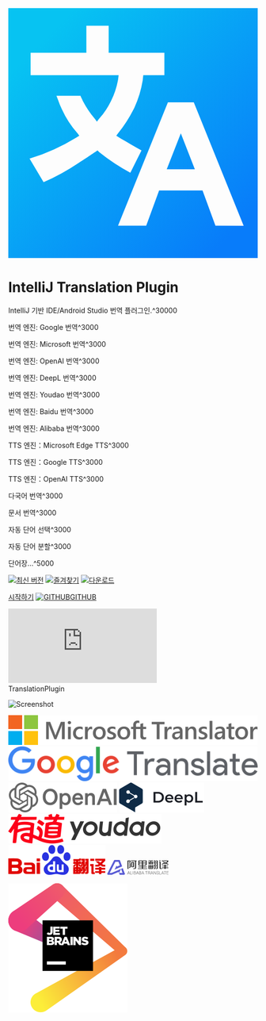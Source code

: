 <div class="logo">
    <div class="bg shader"></div>
    <div class="bg"></div>
    <svg id="logo" xmlns="http://www.w3.org/2000/svg" viewBox="0 0 16 16">
        <defs>
            <linearGradient id="logo-fill" x1="-0.473" y1="16.473" x2="14.871" y2="1.129"
                            gradientTransform="matrix(1, 0, 0, -1, 0, 16)"
                            gradientUnits="userSpaceOnUse">
                <stop offset="0.17" stop-color="#07c3f2"/>
                <stop offset="0.97" stop-color="#087cfa"/>
            </linearGradient>
        </defs>
        <path fill="url(#logo-fill)"
              d="M0,0V16H16V0ZM5.835,9.224l-.113-.113s-.828.564-1.2.79a14.393,14.393,0,0,1-2.259,1.243l-.9-1.506A13.033,13.033,0,0,0,4.367,8.282l.188-.113-.113-.15A6.147,6.147,0,0,1,3.388,6.362c-.113-.226-.188-.489-.3-.753H4.631c.037.113.113.226.15.339a6.379,6.379,0,0,0,.791,1.167l.113.151L5.8,7.115a4.907,4.907,0,0,0,.79-1.167A5.2,5.2,0,0,0,7.04,4.593l.038-.3H1.431V2.861H5.007V1.129H6.438V2.861h3.576V4.292H8.659l-.038.339a6.877,6.877,0,0,1-.527,1.731A8.722,8.722,0,0,1,7.04,8.019l-.113.15.3.189c.414.226.828.489,1.318.753l-.715,1.43A13,13,0,0,1,5.835,9.224Zm7.454,4.705-.828-2.258H9.675l-.828,2.258H7.04l3.2-7.9H11.9l3.2,7.905Zm-2.221-5.91.9,2.3H10.165Z"/>
    </svg>
</div>

<h1>IntelliJ Translation Plugin</h1>

<div class="plugin-description" data-typed-target="description">
<p>IntelliJ 기반 IDE/Android Studio 번역 플러그인.^30000</p>
</div>
<p class="plugin-description"><span data-typed="description"></span></p>

<div data-typed-target="features">
<p>번역 엔진: Google 번역^3000</p>
<p>번역 엔진: Microsoft 번역^3000</p>
<p>번역 엔진: OpenAI 번역^3000</p>
<p>번역 엔진: DeepL 번역^3000</p>
<p>번역 엔진: Youdao 번역^3000</p>
<p>번역 엔진: Baidu 번역^3000</p>
<p>번역 엔진: Alibaba 번역^3000</p>
<p>TTS 엔진：Microsoft Edge TTS^3000</p>
<p>TTS 엔진：Google TTS^3000</p>
<p>TTS 엔진：OpenAI TTS^3000</p>
<p>다국어 번역^3000</p>
<p>문서 번역^3000</p>
<p>자동 단어 선택^3000</p>
<p>자동 단어 분할^3000</p>
<p>단어장...^5000</p>
</div>
<p><span data-typed="features"></span></p>

<div class="badges">

[![최신 버전][badge:last-version]][gh:last-release]
[![즐겨찾기][badge:stars]][jb:translation-plugin]
[![다운로드][badge:downloads]][jb:translation-plugin]

</div>

<div class="buttons unselectable">

[시작하기](/ko/docs)
[![GITHUB](/img/github.svg ':class=icon :size=2emx2em')GITHUB](https://github.com/YiiGuxing/TranslationPlugin ':class=github-button')

</div>
<div class="button--plugin-installation">
  <iframe src="https://plugins.jetbrains.com/embeddable/install/8579" frameborder="none"></iframe>
</div>

<div class="idea-frame" oncontextmenu="return false;" ondragstart="return false;">
<div class="frame-header">TranslationPlugin</div>

![Screenshot](/img/screenshot.gif ':size=550x545')

<div class="frame-footer"></div>
</div>

<div class="translator-logo">

[![Microsoft Translator](/img/logo/microsoft_translator.svg ':size=252x30')](https://www.bing.com/translator 'Microsoft Translator')
[![Google Translate](/img/logo/google_translate.svg ':size=215x30')](https://translate.google.com 'Google Translate')
[![OpenAI Translator](/img/logo/openai.svg ':size=110x30')](https://openai.com 'OpenAI Translator')
[![DeepL Translator](/img/logo/deepl_translate.svg ':size=86x30')](https://www.deepl.com 'DeepL Translator')
[![Youdao Translate](/img/logo/youdao_translate.svg ':size=155x30')](https://ai.youdao.com 'Youdao Translate')
[![Baidu Translate](/img/logo/baidu_translate.svg ':size=98x30')](https://fanyi-api.baidu.com 'Baidu Translate')
[![Alibaba Translate](/img/logo/ali_translate.png ':size=124x30')](https://translate.alibaba.com 'Alibaba Translate')

</div>

<div class="jetbrains-logo">

[![JetBrains](/img/logo/jetbrains.svg)](https://www.jetbrains.com/?from=TranslationPlugin ':size=150x163')

</div>

[badge:last-version]: https://img.shields.io/github/v/release/YiiGuxing/TranslationPlugin?style=flat-square&color=007AC1&sort=semver&label=%EC%B5%9C%EC%8B%A0%20%EB%B2%84%EC%A0%84

[badge:stars]: https://img.shields.io/github/stars/YiiGuxing/TranslationPlugin?logo=github&style=flat-square&color=009688&label=%EC%A6%90%EA%B2%A8%20%EC%B0%BE%EA%B8%B0

[badge:downloads]: https://img.shields.io/jetbrains/plugin/d/8579?style=flat-square&label=%EB%8B%A4%EC%9A%B4%EB%A1%9C%EB%93%9C%20%EC%88%98

[gh:last-release]: https://github.com/YiiGuxing/TranslationPlugin/releases/latest

[jb:translation-plugin]: https://github.com/YiiGuxing/TranslationPlugin